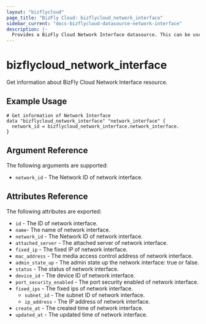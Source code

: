 ```yaml
---
layout: "bizflycloud"
page_title: "BizFly Cloud: bizflycloud_network_interface"
sidebar_current: "docs-bizflycloud-datasource-network-interface"
description: |-
  Provides a BizFly Cloud Network Interface datasource. This can be used to create, modify, and delete Network Interface.
---
```


# bizflycloud\_network\_interface

Get ìnformation about BizFly Cloud Network Interface resource.

## Example Usage

```hcl
# Get information of Network Interface
data "bizflycloud_network_interface" "network_interface" {
  network_id = bizflycloud_network_interface.network_interface.
}
```

## Argument Reference

The following arguments are supported:

* `network_id` - The Network ID of network interface.

## Attributes Reference

The following attributes are exported:

* `id` - The ID of network interface.
* `name`- The name of network interface.
* `network_id` - The Network ID of network interface.
* `attached_server` - The attached server of network interface.
* `fixed_ip` - The fixed IP of network interface.
* `mac_address` - The media access control address of network interface.
* `admin_state_up` - The admin state up the network interface: true or false.
* `status` - The status of network interface.
* `device_id` - The device ID of network interface.
* `port_security_enabled` - The port security enabled of network interface.
* `fixed_ips` - The fixed ips of network interface.
  * `subnet_id` - The subnet ID of network interface.
  * `ip_address` - The IP address of network interface.
* `create_at` - The created time of network interface.
* `updated_at` - The updated time of network interface.
